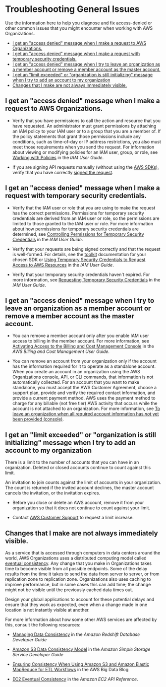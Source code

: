 # Troubleshooting General Issues<a name="orgs_troubleshoot_general"></a>

Use the information here to help you diagnose and fix access\-denied or other common issues that you might encounter when working with AWS Organizations\.


+ [I get an "access denied" message when I make a request to AWS Organizations\.](#troubleshoot_general_access-denied-service)
+ [I get an "access denied" message when I make a request with temporary security credentials\.](#troubleshoot_general_access-denied-temp-creds)
+ [I get an "access denied" message when I try to leave an organization as a member account or remove a member account as the master account\.](#troubleshoot_general_error-leaving-org)
+ [I get an "limit exceeded" or "organization is still initializing" message when I try to add an account to my organization](#troubleshoot_general_error-adding-account)
+ [Changes that I make are not always immediately visible\.](#troubleshoot_general_eventual-consistency)

## I get an "access denied" message when I make a request to AWS Organizations\.<a name="troubleshoot_general_access-denied-service"></a>

+ Verify that you have permissions to call the action and resource that you have requested\. An administrator must grant permissions by attaching an IAM policy to your IAM user or to a group that you are a member of\. If the policy statements that grant those permissions include any conditions, such as time\-of\-day or IP address restrictions, you also must meet those requirements when you send the request\. For information about viewing or modifying policies for an IAM user, group, or role, see [Working with Policies](http://docs.aws.amazon.com/IAM/latest/UserGuide/access_policies_manage.html) in the *IAM User Guide*\.

+ If you are signing API requests manually \(without using the [AWS SDKs](http://aws.amazon.com/tools/)\), verify that you have correctly [signed the request](http://docs.aws.amazon.com/general/latest/gr/signing_aws_api_requests.html)\.

## I get an "access denied" message when I make a request with temporary security credentials\.<a name="troubleshoot_general_access-denied-temp-creds"></a>

+ Verify that the IAM user or role that you are using to make the request has the correct permissions\. Permissions for temporary security credentials are derived from an IAM user or role, so the permissions are limited to those granted to the IAM user or role\. For more information about how permissions for temporary security credentials are determined, see [Controlling Permissions for Temporary Security Credentials](http://docs.aws.amazon.com/IAM/latest/UserGuide/id_credentials_temp_control-access.html) in the *IAM User Guide*\.

+ Verify that your requests are being signed correctly and that the request is well\-formed\. For details, see the [toolkit](http://aws.amazon.com/tools/) documentation for your chosen SDK or [Using Temporary Security Credentials to Request Access to AWS Resources](http://docs.aws.amazon.com/IAM/latest/UserGuide/id_credentials_temp_use-resources.html) in the *IAM User Guide*\.

+ Verify that your temporary security credentials haven't expired\. For more information, see [Requesting Temporary Security Credentials](http://docs.aws.amazon.com/IAM/latest/UserGuide/id_credentials_temp_request.html) in the *IAM User Guide*\. 

## I get an "access denied" message when I try to leave an organization as a member account or remove a member account as the master account\.<a name="troubleshoot_general_error-leaving-org"></a>

+ You can remove a member account only after you enable IAM user access to billing in the member account\. For more information, see [Activating Access to the Billing and Cost Management Console](http://docs.aws.amazon.com/awsaccountbilling/latest/aboutv2/grantaccess.html#ControllingAccessWebsite-Activate) in the *AWS Billing and Cost Management User Guide*\.

+ You can remove an account from your organization only if the account has the information required for it to operate as a standalone account\. When you create an account in an organization using the AWS Organizations console, API, or CLI commands, that information is not automatically collected\. For an account that you want to make standalone, you must accept the AWS Customer Agreement, choose a support plan, provide and verify the required contact information, and provide a current payment method\. AWS uses the payment method to charge for any billable \(not free tier\) AWS activity that occurs while the account is not attached to an organization\. For more information, see [To leave an organization when all required account information has *not* yet been provided \(console\)](orgs_manage_accounts_remove.md#leave-without-all-info)\.

## I get an "limit exceeded" or "organization is still initializing" message when I try to add an account to my organization<a name="troubleshoot_general_error-adding-account"></a>

There is a limit to the number of accounts that you can have in an organization\. Deleted or closed accounts continue to count against this limit\.

An invitation to join counts against the limit of accounts in your organization\. The count is returned if the invited account declines, the master account cancels the invitation, or the invitation expires\.

+ Before you close or delete an AWS account, remove it from your organization so that it does not continue to count against your limit\.

+ Contact [AWS Customer Support](https://console.aws.amazon.com/support/home#/) to request a limit increase\.

## Changes that I make are not always immediately visible\.<a name="troubleshoot_general_eventual-consistency"></a>

As a service that is accessed through computers in data centers around the world, AWS Organizations uses a distributed computing model called [eventual consistency](https://wikipedia.org/wiki/Eventual_consistency)\. Any change that you make in Organizations takes time to become visible from all possible endpoints\. Some of the delay results from the time it takes to send the data from server to server, or from replication zone to replication zone\. Organizations also uses caching to improve performance, but in some cases this can add time; the change might not be visible until the previously cached data times out\.

Design your global applications to account for these potential delays and ensure that they work as expected, even when a change made in one location is not instantly visible at another\.

For more information about how some other AWS services are affected by this, consult the following resources:

+ [Managing Data Consistency](http://docs.aws.amazon.com/redshift/latest/dg/managing-data-consistency.html) in the *Amazon Redshift Database Developer Guide*

+ [Amazon S3 Data Consistency Model](http://docs.aws.amazon.com/AmazonS3/latest/dev/Introduction.html#ConsistencyModel) in the *Amazon Simple Storage Service Developer Guide*

+ [Ensuring Consistency When Using Amazon S3 and Amazon Elastic MapReduce for ETL Workflows](http://aws.amazon.com/blogs/big-data/ensuring-consistency-when-using-amazon-s3-and-amazon-elastic-mapreduce-for-etl-workflows/) in the AWS Big Data Blog

+ [EC2 Eventual Consistency](http://docs.aws.amazon.com/AWSEC2/latest/APIReference/query-api-troubleshooting.html#eventual-consistency) in the *Amazon EC2 API Reference*\.